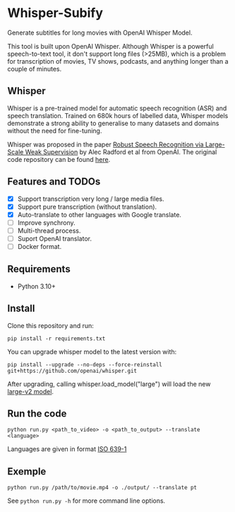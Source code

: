 # Whisper-Subify

Generate subtitles for long movies with OpenAI Whisper Model.

This tool is built upon OpenAI Whisper. Although Whisper is a powerful speech-to-text tool, it don't support long files (>25MB), which is a problem for transcription of movies, TV shows, podcasts, and anything longer than a couple of minutes.

## Whisper

Whisper is a pre-trained model for automatic speech recognition (ASR) and speech translation. Trained on 680k hours of labelled data, Whisper models demonstrate a strong ability to generalise to many datasets and domains without the need for fine-tuning.

Whisper was proposed in the paper [Robust Speech Recognition via Large-Scale Weak Supervision](https://arxiv.org/abs/2212.04356) by Alec Radford et al from OpenAI. The original code repository can be found [here](https://github.com/openai/whisper).

## Features and TODOs

- [x] Support transcription very long / large media files.
- [x] Support pure transcription (without translation).
- [x] Auto-translate to other languages with Google translate.
- [ ] Improve synchrony.
- [ ] Multi-thread process.
- [ ] Suport OpenAI translator.
- [ ] Docker format.

## Requirements

* Python 3.10+

## Install

Clone this repository and run:

```
pip install -r requirements.txt
```

You can upgrade whisper model to the latest version with:

```
pip install --upgrade --no-deps --force-reinstall git+https://github.com/openai/whisper.git
```

After upgrading, calling whisper.load_model("large") will load the new [large-v2 model](https://github.com/openai/whisper/discussions/661).

## Run the code

```
python run.py <path_to_video> -o <path_to_output> --translate <language>
```

Languages are given in format [ISO 639-1](https://en.wikipedia.org/wiki/List_of_ISO_639-1_codes)

## Exemple
```
python run.py /path/to/movie.mp4 -o ./output/ --translate pt
```

See `python run.py -h` for more command line options.
